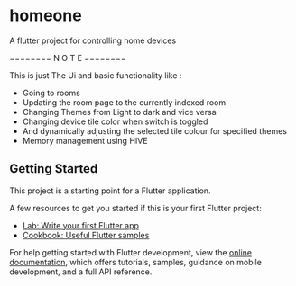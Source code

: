 # homeone

A flutter project for controlling home devices 

======== N O T E ========

This is just The Ui and basic functionality like :
  - Going to rooms
  - Updating the room page to the currently indexed room
  - Changing Themes from Light to dark and vice versa
  - Changing device tile color when switch is toggled
  - And dynamically adjusting the selected tile colour for specified themes
  - Memory management using HIVE

## Getting Started

This project is a starting point for a Flutter application.

A few resources to get you started if this is your first Flutter project:

- [Lab: Write your first Flutter app](https://docs.flutter.dev/get-started/codelab)
- [Cookbook: Useful Flutter samples](https://docs.flutter.dev/cookbook)

For help getting started with Flutter development, view the
[online documentation](https://docs.flutter.dev/), which offers tutorials,
samples, guidance on mobile development, and a full API reference.
